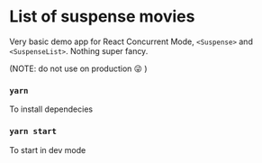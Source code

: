 # List of suspense movies

Very basic demo app for React Concurrent Mode, `<Suspense>` and `<SuspenseList>`. Nothing super fancy.

(NOTE: do not use on production 😜 )

### `yarn`

To install dependecies

### `yarn start`

To start in dev mode
